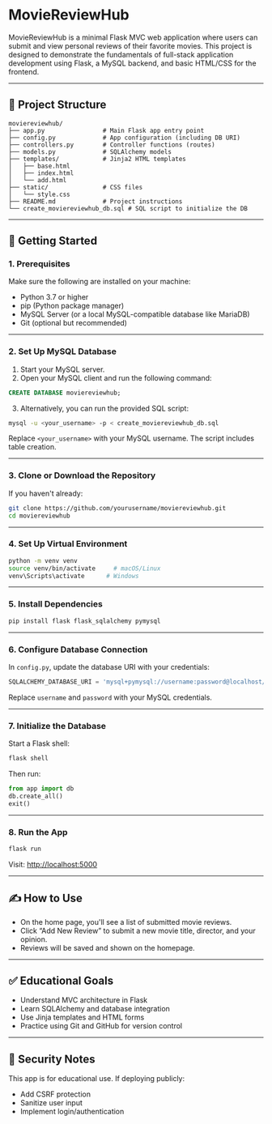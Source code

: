 # MovieReviewHub

MovieReviewHub is a minimal Flask MVC web application where users can submit and view personal reviews of their favorite movies. This project is designed to demonstrate the fundamentals of full-stack application development using Flask, a MySQL backend, and basic HTML/CSS for the frontend.

---

## 🧱 Project Structure

```
moviereviewhub/
├── app.py                # Main Flask app entry point
├── config.py             # App configuration (including DB URI)
├── controllers.py        # Controller functions (routes)
├── models.py             # SQLAlchemy models
├── templates/            # Jinja2 HTML templates
│   ├── base.html
│   ├── index.html
│   └── add.html
├── static/               # CSS files
│   └── style.css
├── README.md             # Project instructions
└── create_moviereviewhub_db.sql # SQL script to initialize the DB
```

---

## 🚀 Getting Started

### 1. Prerequisites

Make sure the following are installed on your machine:
- Python 3.7 or higher
- pip (Python package manager)
- MySQL Server (or a local MySQL-compatible database like MariaDB)
- Git (optional but recommended)

---

### 2. Set Up MySQL Database

1. Start your MySQL server.
2. Open your MySQL client and run the following command:

```sql
CREATE DATABASE moviereviewhub;
```

3. Alternatively, you can run the provided SQL script:

```bash
mysql -u <your_username> -p < create_moviereviewhub_db.sql
```

Replace `<your_username>` with your MySQL username. The script includes table creation.

---

### 3. Clone or Download the Repository

If you haven't already:
```bash
git clone https://github.com/yourusername/moviereviewhub.git
cd moviereviewhub
```

---

### 4. Set Up Virtual Environment

```bash
python -m venv venv
source venv/bin/activate     # macOS/Linux
venv\Scripts\activate      # Windows
```

---

### 5. Install Dependencies

```bash
pip install flask flask_sqlalchemy pymysql
```

---

### 6. Configure Database Connection

In `config.py`, update the database URI with your credentials:

```python
SQLALCHEMY_DATABASE_URI = 'mysql+pymysql://username:password@localhost/moviereviewhub'
```

Replace `username` and `password` with your MySQL credentials.

---

### 7. Initialize the Database

Start a Flask shell:

```bash
flask shell
```

Then run:

```python
from app import db
db.create_all()
exit()
```

---

### 8. Run the App

```bash
flask run
```

Visit: [http://localhost:5000](http://localhost:5000)

---

## ✍️ How to Use

- On the home page, you'll see a list of submitted movie reviews.
- Click “Add New Review” to submit a new movie title, director, and your opinion.
- Reviews will be saved and shown on the homepage.

---

## ✅ Educational Goals

- Understand MVC architecture in Flask
- Learn SQLAlchemy and database integration
- Use Jinja templates and HTML forms
- Practice using Git and GitHub for version control

---

## 🔐 Security Notes

This app is for educational use. If deploying publicly:
- Add CSRF protection
- Sanitize user input
- Implement login/authentication
